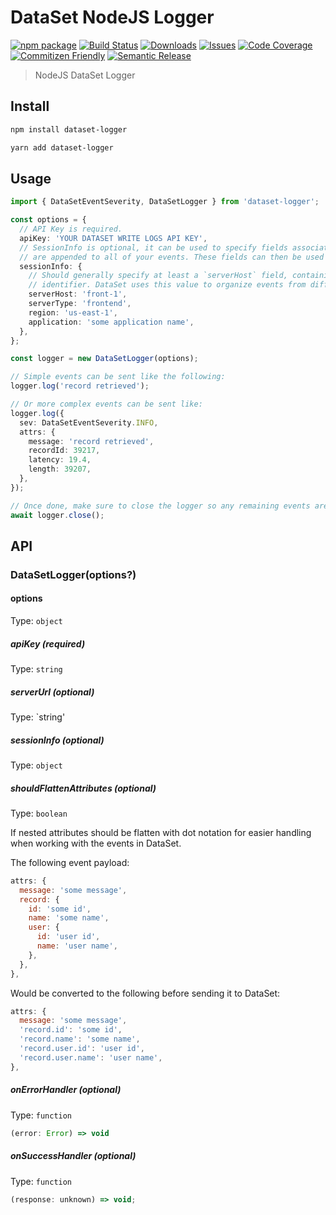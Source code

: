 # DataSet NodeJS Logger

[![npm package][npm-img]][npm-url]
[![Build Status][build-img]][build-url]
[![Downloads][downloads-img]][downloads-url]
[![Issues][issues-img]][issues-url]
[![Code Coverage][codecov-img]][codecov-url]
[![Commitizen Friendly][commitizen-img]][commitizen-url]
[![Semantic Release][semantic-release-img]][semantic-release-url]

> NodeJS DataSet Logger

## Install

```sh
npm install dataset-logger
```

```sh
yarn add dataset-logger
```

## Usage

```ts
import { DataSetEventSeverity, DataSetLogger } from 'dataset-logger';

const options = {
  // API Key is required.
  apiKey: 'YOUR DATASET WRITE LOGS API KEY',
  // SessionInfo is optional, it can be used to specify fields associated with the uploading process and
  // are appended to all of your events. These fields can then be used when querying the uploaded events.
  sessionInfo: {
    // Should generally specify at least a `serverHost` field, containing the hostname or other server
    // identifier. DataSet uses this value to organize events from different servers / sources.
    serverHost: 'front-1',
    serverType: 'frontend',
    region: 'us-east-1',
    application: 'some application name',
  },
};

const logger = new DataSetLogger(options);

// Simple events can be sent like the following:
logger.log('record retrieved');

// Or more complex events can be sent like:
logger.log({
  sev: DataSetEventSeverity.INFO,
  attrs: {
    message: 'record retrieved',
    recordId: 39217,
    latency: 19.4,
    length: 39207,
  },
});

// Once done, make sure to close the logger so any remaining events are flushed
await logger.close();
```

## API

### DataSetLogger(options?)

#### options

Type: `object`

##### apiKey (required)

Type: `string`

##### serverUrl (optional)

Type: `string'

##### sessionInfo (optional)

Type: `object`

##### shouldFlattenAttributes (optional)

Type: `boolean`

If nested attributes should be flatten with dot notation for easier handling when working with the events in DataSet.

The following event payload:

```js
attrs: {
  message: 'some message',
  record: {
    id: 'some id',
    name: 'some name',
    user: {
      id: 'user id',
      name: 'user name',
    },
  },
},
```

Would be converted to the following before sending it to DataSet:

```js
attrs: {
  message: 'some message',
  'record.id': 'some id',
  'record.name': 'some name',
  'record.user.id': 'user id',
  'record.user.name': 'user name',
},
```

##### onErrorHandler (optional)

Type: `function`

```js
(error: Error) => void
```

##### onSuccessHandler (optional)

Type: `function`

```js
(response: unknown) => void;
```

[build-img]:https://github.com/yorch/dataset-logger/actions/workflows/release.yml/badge.svg
[build-url]:https://github.com/yorch/dataset-logger/actions/workflows/release.yml
[downloads-img]:https://img.shields.io/npm/dt/dataset-logger
[downloads-url]:https://www.npmtrends.com/dataset-logger
[npm-img]:https://img.shields.io/npm/v/dataset-logger
[npm-url]:https://www.npmjs.com/package/dataset-logger
[issues-img]:https://img.shields.io/github/issues/yorch/dataset-logger
[issues-url]:https://github.com/yorch/dataset-logger/issues
[codecov-img]:https://codecov.io/gh/yorch/dataset-logger/branch/main/graph/badge.svg
[codecov-url]:https://codecov.io/gh/yorch/dataset-logger
[semantic-release-img]:https://img.shields.io/badge/%20%20%F0%9F%93%A6%F0%9F%9A%80-semantic--release-e10079.svg
[semantic-release-url]:https://github.com/semantic-release/semantic-release
[commitizen-img]:https://img.shields.io/badge/commitizen-friendly-brightgreen.svg
[commitizen-url]:http://commitizen.github.io/cz-cli/
